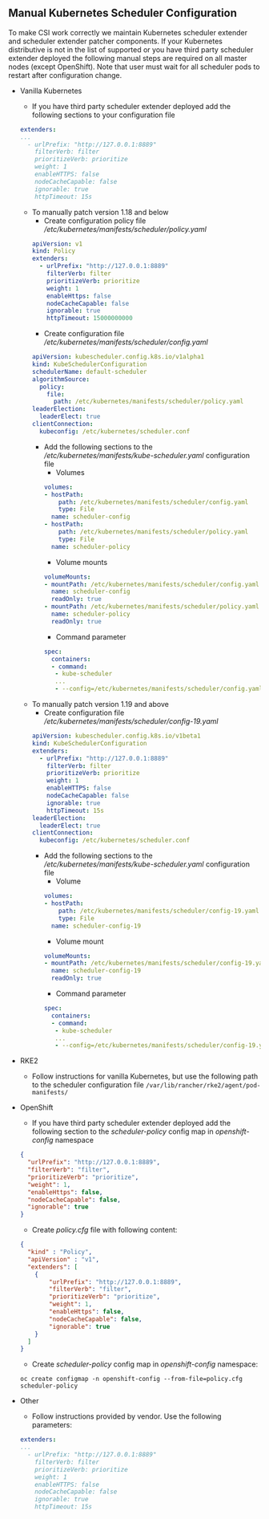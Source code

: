 Manual Kubernetes Scheduler Configuration
---------------------
To make CSI work correctly we maintain Kubernetes scheduler extender and scheduler extender patcher components.
If your Kubernetes distributive is not in the list of supported or you have third party scheduler extender deployed the
following manual steps are required on all master nodes (except OpenShift). Note that user must wait for all scheduler
pods to restart after configuration change.
* Vanilla Kubernetes
    * If you have third party scheduler extender deployed add the following sections to your configuration file
    ```yaml
    extenders:
    ...
      - urlPrefix: "http://127.0.0.1:8889"
        filterVerb: filter
        prioritizeVerb: prioritize
        weight: 1
        enableHTTPS: false
        nodeCacheCapable: false
        ignorable: true
        httpTimeout: 15s
    ```
    * To manually patch version 1.18 and below
        * Create configuration policy file _/etc/kubernetes/manifests/scheduler/policy.yaml_
        ```yaml
        apiVersion: v1
        kind: Policy
        extenders:
          - urlPrefix: "http://127.0.0.1:8889"
            filterVerb: filter
            prioritizeVerb: prioritize
            weight: 1
            enableHttps: false
            nodeCacheCapable: false
            ignorable: true
            httpTimeout: 15000000000
        ```
        * Create configuration file _/etc/kubernetes/manifests/scheduler/config.yaml_
        ```yaml
        apiVersion: kubescheduler.config.k8s.io/v1alpha1
        kind: KubeSchedulerConfiguration
        schedulerName: default-scheduler
        algorithmSource:
          policy:
            file:
              path: /etc/kubernetes/manifests/scheduler/policy.yaml
        leaderElection:
          leaderElect: true
        clientConnection:
          kubeconfig: /etc/kubernetes/scheduler.conf
        ```
        *  Add the following sections to the _/etc/kubernetes/manifests/kube-scheduler.yaml_ configuration file
            * Volumes
            ```yaml
            volumes:
            - hostPath:
                path: /etc/kubernetes/manifests/scheduler/config.yaml
                type: File
              name: scheduler-config
            - hostPath:
                path: /etc/kubernetes/manifests/scheduler/policy.yaml
                type: File
              name: scheduler-policy
            ```
            * Volume mounts
            ```yaml
            volumeMounts:
            - mountPath: /etc/kubernetes/manifests/scheduler/config.yaml
              name: scheduler-config
              readOnly: true
            - mountPath: /etc/kubernetes/manifests/scheduler/policy.yaml
              name: scheduler-policy
              readOnly: true
            ```
            * Command parameter
            ```yaml
            spec:
              containers:
              - command:
               - kube-scheduler
               ...
               - --config=/etc/kubernetes/manifests/scheduler/config.yaml
            ```
    * To manually patch version 1.19 and above
        * Create configuration file _/etc/kubernetes/manifests/scheduler/config-19.yaml_
        ```yaml
        apiVersion: kubescheduler.config.k8s.io/v1beta1
        kind: KubeSchedulerConfiguration
        extenders:
          - urlPrefix: "http://127.0.0.1:8889"
            filterVerb: filter
            prioritizeVerb: prioritize
            weight: 1
            enableHTTPS: false
            nodeCacheCapable: false
            ignorable: true
            httpTimeout: 15s
        leaderElection:
          leaderElect: true
        clientConnection:
          kubeconfig: /etc/kubernetes/scheduler.conf
        ```
        *  Add the following sections to the _/etc/kubernetes/manifests/kube-scheduler.yaml_ configuration file
            * Volume
            ```yaml
            volumes:
            - hostPath:
                path: /etc/kubernetes/manifests/scheduler/config-19.yaml
                type: File
              name: scheduler-config-19
            ```
            * Volume mount
            ```yaml
            volumeMounts:
            - mountPath: /etc/kubernetes/manifests/scheduler/config-19.yaml
              name: scheduler-config-19
              readOnly: true
            ```
            * Command parameter
            ```yaml
            spec:
              containers:
              - command:
               - kube-scheduler
               ...
               - --config=/etc/kubernetes/manifests/scheduler/config-19.yaml
            ```
* RKE2
    * Follow instructions for vanilla Kubernetes, but use the following path to the scheduler configuration file `/var/lib/rancher/rke2/agent/pod-manifests/`
    
* OpenShift
    * If you have third party scheduler extender deployed add the following section to the _scheduler-policy_ config map in _openshift-config_ namespace
    ```json
    {
      "urlPrefix": "http://127.0.0.1:8889",
      "filterVerb": "filter",
      "prioritizeVerb": "prioritize",
      "weight": 1,
      "enableHttps": false,
      "nodeCacheCapable": false,
      "ignorable": true
    }
    ```
    * Create _policy.cfg_ file with following content:
    ```json
    {
      "kind" : "Policy",
      "apiVersion" : "v1",
      "extenders": [
        {
            "urlPrefix": "http://127.0.0.1:8889",
            "filterVerb": "filter",
            "prioritizeVerb": "prioritize",
            "weight": 1,
            "enableHttps": false,
            "nodeCacheCapable": false,
            "ignorable": true
        }
      ]
    }
    ```
    * Create _scheduler-policy_ config map in _openshift-config_ namespace:
    ```shell script
    oc create configmap -n openshift-config --from-file=policy.cfg scheduler-policy
    ```

* Other
    * Follow instructions provided by vendor. Use the following parameters:
    ```yaml
    extenders:
    ...
      - urlPrefix: "http://127.0.0.1:8889"
        filterVerb: filter
        prioritizeVerb: prioritize
        weight: 1
        enableHTTPS: false
        nodeCacheCapable: false
        ignorable: true
        httpTimeout: 15s
    ```
